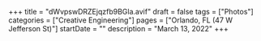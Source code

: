 +++
title = "dWvpswDRZEjqzfb9BGla.avif"
draft = false
tags = ["Photos"]
categories = ["Creative Engineering"]
pages = ["Orlando, FL (47 W Jefferson St)"]
startDate = ""
description = "March 13, 2022"
+++
